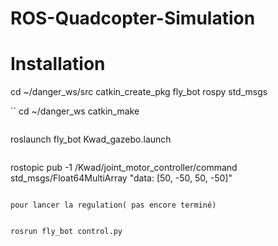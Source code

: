 
# ROS-Quadcopter-Simulation

# Installation #


cd ~/danger_ws/src
catkin_create_pkg fly_bot rospy std_msgs

``
cd ~/danger_ws
catkin_make
```

```
roslaunch fly_bot Kwad_gazebo.launch
```

```
rostopic pub -1 /Kwad/joint_motor_controller/command std_msgs/Float64MultiArray "data: [50, -50, 50, -50]"
```

pour lancer la regulation( pas encore terminé)


rosrun fly_bot control.py
